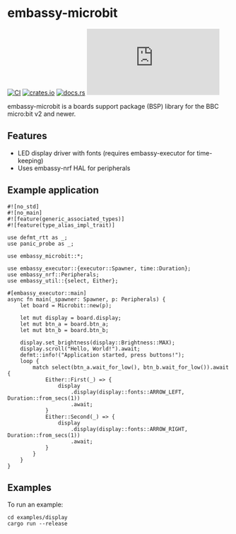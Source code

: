 # embassy-microbit

[![CI](https://github.com/lulf/embassy-microbit/actions/workflows/ci.yaml/badge.svg)](https://github.com/lulf/embassy-microbit/actions/workflows/ci.yaml)
[![crates.io](https://img.shields.io/crates/v/embassy-microbit.svg)](https://crates.io/crates/embassy-microbit)
[![docs.rs](https://docs.rs/embassy-microbit/badge.svg)](https://docs.rs/embassy-microbit)
[![Matrix](https://img.shields.io/matrix/drogue-iot:matrix.org)](https://matrix.to/#/#drogue-iot:matrix.org)

embassy-microbit is a boards support package (BSP) library for the BBC micro:bit v2 and newer. 

## Features

* LED display driver with fonts (requires embassy-executor for time-keeping)
* Uses embassy-nrf HAL for peripherals


## Example application

```
#![no_std]
#![no_main]
#![feature(generic_associated_types)]
#![feature(type_alias_impl_trait)]

use defmt_rtt as _;
use panic_probe as _;

use embassy_microbit::*;

use embassy_executor::{executor::Spawner, time::Duration};
use embassy_nrf::Peripherals;
use embassy_util::{select, Either};

#[embassy_executor::main]
async fn main(_spawner: Spawner, p: Peripherals) {
    let board = Microbit::new(p);

    let mut display = board.display;
    let mut btn_a = board.btn_a;
    let mut btn_b = board.btn_b;

    display.set_brightness(display::Brightness::MAX);
    display.scroll("Hello, World!").await;
    defmt::info!("Application started, press buttons!");
    loop {
        match select(btn_a.wait_for_low(), btn_b.wait_for_low()).await {
            Either::First(_) => {
                display
                    .display(display::fonts::ARROW_LEFT, Duration::from_secs(1))
                    .await;
            }
            Either::Second(_) => {
                display
                    .display(display::fonts::ARROW_RIGHT, Duration::from_secs(1))
                    .await;
            }
        }
    }
}
```

## Examples

To run an example:

```
cd examples/display
cargo run --release
```
